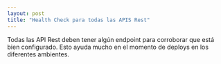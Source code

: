 ```yaml
---
layout: post
title: "Health Check para todas las APIS Rest"
---
```

Todas las API Rest deben tener algún endpoint para corroborar que<!--more--> está bien configurado. Esto ayuda mucho en el momento de deploys en los diferentes ambientes. 